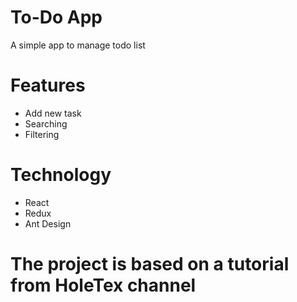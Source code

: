 # To-Do App

A simple app to manage todo list

# Features

- Add new task
- Searching
- Filtering

# Technology

- React
- Redux
- Ant Design

# The project is based on a tutorial from HoleTex channel
